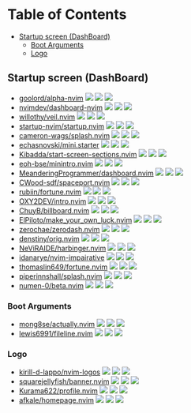 # Table of Contents

<!-- toc -->

- [Startup screen (DashBoard)](#startup-screen-dashboard)
  * [Boot Arguments](#boot-arguments)
  * [Logo](#logo)

<!-- tocstop -->

## Startup screen (DashBoard)

- [goolord/alpha-nvim](https://github.com/goolord/alpha-nvim) ![](https://img.shields.io/github/stars/goolord/alpha-nvim) ![](https://img.shields.io/github/last-commit/goolord/alpha-nvim) ![](https://img.shields.io/github/commit-activity/y/goolord/alpha-nvim)
- [nvimdev/dashboard-nvim](https://github.com/nvimdev/dashboard-nvim) ![](https://img.shields.io/github/stars/nvimdev/dashboard-nvim) ![](https://img.shields.io/github/last-commit/nvimdev/dashboard-nvim) ![](https://img.shields.io/github/commit-activity/y/nvimdev/dashboard-nvim)
- [willothy/veil.nvim](https://github.com/willothy/veil.nvim) ![](https://img.shields.io/github/stars/willothy/veil.nvim) ![](https://img.shields.io/github/last-commit/willothy/veil.nvim) ![](https://img.shields.io/github/commit-activity/y/willothy/veil.nvim)
- [startup-nvim/startup.nvim](https://github.com/startup-nvim/startup.nvim) ![](https://img.shields.io/github/stars/startup-nvim/startup.nvim) ![](https://img.shields.io/github/last-commit/startup-nvim/startup.nvim) ![](https://img.shields.io/github/commit-activity/y/startup-nvim/startup.nvim)
- [cameron-wags/splash.nvim](https://github.com/cameron-wags/splash.nvim) ![](https://img.shields.io/github/stars/cameron-wags/splash.nvim) ![](https://img.shields.io/github/last-commit/cameron-wags/splash.nvim) ![](https://img.shields.io/github/commit-activity/y/cameron-wags/splash.nvim)
- [echasnovski/mini.starter](https://github.com/echasnovski/mini.starter) ![](https://img.shields.io/github/stars/echasnovski/mini.starter) ![](https://img.shields.io/github/last-commit/echasnovski/mini.starter) ![](https://img.shields.io/github/commit-activity/y/echasnovski/mini.starter)
- [Kibadda/start-screen-sections.nvim](https://github.com/Kibadda/start-screen-sections.nvim) ![](https://img.shields.io/github/stars/Kibadda/start-screen-sections.nvim) ![](https://img.shields.io/github/last-commit/Kibadda/start-screen-sections.nvim) ![](https://img.shields.io/github/commit-activity/y/Kibadda/start-screen-sections.nvim)
- [eoh-bse/minintro.nvim](https://github.com/eoh-bse/minintro.nvim) ![](https://img.shields.io/github/stars/eoh-bse/minintro.nvim) ![](https://img.shields.io/github/last-commit/eoh-bse/minintro.nvim) ![](https://img.shields.io/github/commit-activity/y/eoh-bse/minintro.nvim)
- [MeanderingProgrammer/dashboard.nvim](https://github.com/MeanderingProgrammer/dashboard.nvim) ![](https://img.shields.io/github/stars/MeanderingProgrammer/dashboard.nvim) ![](https://img.shields.io/github/last-commit/MeanderingProgrammer/dashboard.nvim) ![](https://img.shields.io/github/commit-activity/y/MeanderingProgrammer/dashboard.nvim)
- [CWood-sdf/spaceport.nvim](https://github.com/CWood-sdf/spaceport.nvim) ![](https://img.shields.io/github/stars/CWood-sdf/spaceport.nvim) ![](https://img.shields.io/github/last-commit/CWood-sdf/spaceport.nvim) ![](https://img.shields.io/github/commit-activity/y/CWood-sdf/spaceport.nvim)
- [rubiin/fortune.nvim](https://github.com/rubiin/fortune.nvim) ![](https://img.shields.io/github/stars/rubiin/fortune.nvim) ![](https://img.shields.io/github/last-commit/rubiin/fortune.nvim) ![](https://img.shields.io/github/commit-activity/y/rubiin/fortune.nvim)
- [OXY2DEV/intro.nvim](https://github.com/OXY2DEV/intro.nvim) ![](https://img.shields.io/github/stars/OXY2DEV/intro.nvim) ![](https://img.shields.io/github/last-commit/OXY2DEV/intro.nvim) ![](https://img.shields.io/github/commit-activity/y/OXY2DEV/intro.nvim)
- [ChuyB/billboard.nvim](https://github.com/ChuyB/billboard.nvim) ![](https://img.shields.io/github/stars/ChuyB/billboard.nvim) ![](https://img.shields.io/github/last-commit/ChuyB/billboard.nvim) ![](https://img.shields.io/github/commit-activity/y/ChuyB/billboard.nvim)
- [ElPiloto/make_your_own_luck.nvim](https://github.com/ElPiloto/make_your_own_luck.nvim) ![](https://img.shields.io/github/stars/ElPiloto/make_your_own_luck.nvim) ![](https://img.shields.io/github/last-commit/ElPiloto/make_your_own_luck.nvim) ![](https://img.shields.io/github/commit-activity/y/ElPiloto/make_your_own_luck.nvim)
- [zerochae/zerodash.nvim](https://github.com/zerochae/zerodash.nvim) ![](https://img.shields.io/github/stars/zerochae/zerodash.nvim) ![](https://img.shields.io/github/last-commit/zerochae/zerodash.nvim) ![](https://img.shields.io/github/commit-activity/y/zerochae/zerodash.nvim)
- [denstiny/orig.nvim](https://github.com/denstiny/orig.nvim) ![](https://img.shields.io/github/stars/denstiny/orig.nvim) ![](https://img.shields.io/github/last-commit/denstiny/orig.nvim) ![](https://img.shields.io/github/commit-activity/y/denstiny/orig.nvim)
- [NeViRAIDE/harbinger.nvim](https://github.com/NeViRAIDE/harbinger.nvim) ![](https://img.shields.io/github/stars/NeViRAIDE/harbinger.nvim) ![](https://img.shields.io/github/last-commit/NeViRAIDE/harbinger.nvim) ![](https://img.shields.io/github/commit-activity/y/NeViRAIDE/harbinger.nvim)
- [idanarye/nvim-impairative](https://github.com/idanarye/nvim-impairative) ![](https://img.shields.io/github/stars/idanarye/nvim-impairative) ![](https://img.shields.io/github/last-commit/idanarye/nvim-impairative) ![](https://img.shields.io/github/commit-activity/y/idanarye/nvim-impairative)
- [thomaslin649/fortune.nvim](https://github.com/thomaslin649/fortune.nvim) ![](https://img.shields.io/github/stars/thomaslin649/fortune.nvim) ![](https://img.shields.io/github/last-commit/thomaslin649/fortune.nvim) ![](https://img.shields.io/github/commit-activity/y/thomaslin649/fortune.nvim)
- [piperinnshall/splash.nvim](https://github.com/piperinnshall/splash.nvim) ![](https://img.shields.io/github/stars/piperinnshall/splash.nvim) ![](https://img.shields.io/github/last-commit/piperinnshall/splash.nvim) ![](https://img.shields.io/github/commit-activity/y/piperinnshall/splash.nvim)
- [numen-0/beta.nvim](https://github.com/numen-0/beta.nvim) ![](https://img.shields.io/github/stars/numen-0/beta.nvim) ![](https://img.shields.io/github/last-commit/numen-0/beta.nvim) ![](https://img.shields.io/github/commit-activity/y/numen-0/beta.nvim)

### Boot Arguments

- [mong8se/actually.nvim](https://github.com/mong8se/actually.nvim) ![](https://img.shields.io/github/stars/mong8se/actually.nvim) ![](https://img.shields.io/github/last-commit/mong8se/actually.nvim) ![](https://img.shields.io/github/commit-activity/y/mong8se/actually.nvim)
- [lewis6991/fileline.nvim](https://github.com/lewis6991/fileline.nvim) ![](https://img.shields.io/github/stars/lewis6991/fileline.nvim) ![](https://img.shields.io/github/last-commit/lewis6991/fileline.nvim) ![](https://img.shields.io/github/commit-activity/y/lewis6991/fileline.nvim)

### Logo

- [kirill-d-lappo/nvim-logos](https://github.com/kirill-d-lappo/nvim-logos) ![](https://img.shields.io/github/stars/kirill-d-lappo/nvim-logos) ![](https://img.shields.io/github/last-commit/kirill-d-lappo/nvim-logos) ![](https://img.shields.io/github/commit-activity/y/kirill-d-lappo/nvim-logos)
- [squarejellyfish/banner.nvim](https://github.com/squarejellyfish/banner.nvim) ![](https://img.shields.io/github/stars/squarejellyfish/banner.nvim) ![](https://img.shields.io/github/last-commit/squarejellyfish/banner.nvim) ![](https://img.shields.io/github/commit-activity/y/squarejellyfish/banner.nvim)
- [Kurama622/profile.nvim](https://github.com/Kurama622/profile.nvim) ![](https://img.shields.io/github/stars/Kurama622/profile.nvim) ![](https://img.shields.io/github/last-commit/Kurama622/profile.nvim) ![](https://img.shields.io/github/commit-activity/y/Kurama622/profile.nvim)
- [afkale/homepage.nvim](https://github.com/afkale/homepage.nvim) ![](https://img.shields.io/github/stars/afkale/homepage.nvim) ![](https://img.shields.io/github/last-commit/afkale/homepage.nvim) ![](https://img.shields.io/github/commit-activity/y/afkale/homepage.nvim)
